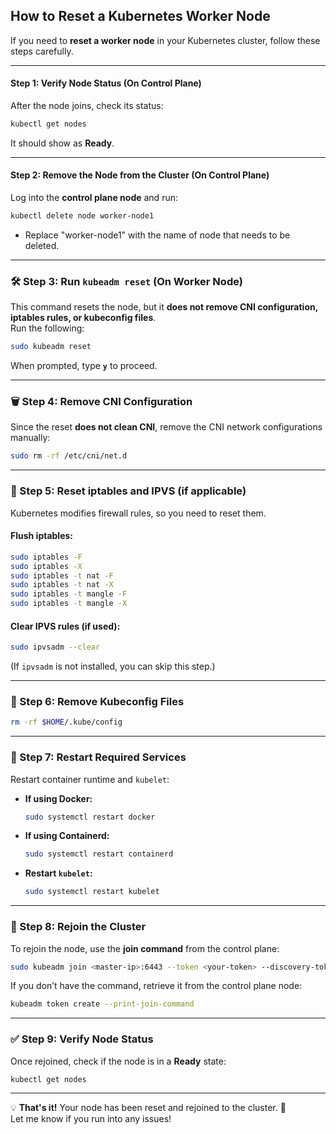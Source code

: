 ## **How to Reset a Kubernetes Worker Node**  

If you need to **reset a worker node** in your Kubernetes cluster, follow these steps carefully.

---

#### **Step 1: Verify Node Status (On Control Plane)**
After the node joins, check its status:
```bash
kubectl get nodes
```
It should show as **Ready**.

---

#### **Step 2: Remove the Node from the Cluster (On Control Plane)**
Log into the **control plane node** and run:  
```bash
kubectl delete node worker-node1
```

- Replace "worker-node1" with the name of node that needs to be deleted.

---

### **🛠 Step 3: Run `kubeadm reset`** (On Worker Node)
This command resets the node, but it **does not remove CNI configuration, iptables rules, or kubeconfig files**.  
Run the following:  
```bash
sudo kubeadm reset
```
When prompted, type **`y`** to proceed.

---

### **🗑 Step 4: Remove CNI Configuration**
Since the reset **does not clean CNI**, remove the CNI network configurations manually:  
```bash
sudo rm -rf /etc/cni/net.d
```

---

### **🔄 Step 5: Reset iptables and IPVS (if applicable)**
Kubernetes modifies firewall rules, so you need to reset them.

#### **Flush iptables:**
```bash
sudo iptables -F
sudo iptables -X
sudo iptables -t nat -F
sudo iptables -t nat -X
sudo iptables -t mangle -F
sudo iptables -t mangle -X
```

#### **Clear IPVS rules (if used):**
```bash
sudo ipvsadm --clear
```
(If `ipvsadm` is not installed, you can skip this step.)

---

### **📂 Step 6: Remove Kubeconfig Files**
```bash
rm -rf $HOME/.kube/config
```

---

### **🔄 Step 7: Restart Required Services**
Restart container runtime and `kubelet`:

- **If using Docker:**
  ```bash
  sudo systemctl restart docker
  ```
- **If using Containerd:**
  ```bash
  sudo systemctl restart containerd
  ```
- **Restart `kubelet`:**
  ```bash
  sudo systemctl restart kubelet
  ```

---

### **🔗 Step 8: Rejoin the Cluster**
To rejoin the node, use the **join command** from the control plane:

```bash
sudo kubeadm join <master-ip>:6443 --token <your-token> --discovery-token-ca-cert-hash sha256:<your-ca-hash>
```
If you don’t have the command, retrieve it from the control plane node:
```bash
kubeadm token create --print-join-command
```

---

### **✅ Step 9: Verify Node Status**
Once rejoined, check if the node is in a **Ready** state:  
```bash
kubectl get nodes
```

---

💡 **That's it!** Your node has been reset and rejoined to the cluster. 🚀  
Let me know if you run into any issues!
